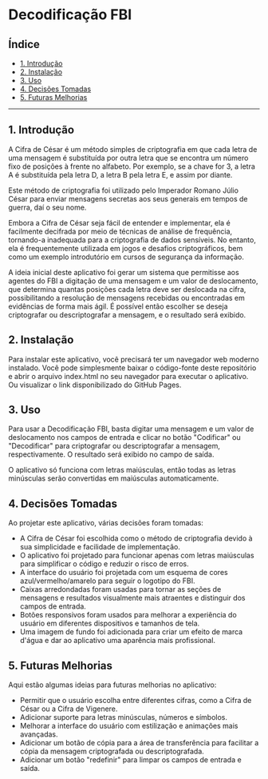 # Decodificação FBI

## Índice

* [1. Introdução](#1-introdução)
* [2. Instalação](#2-instalação)
* [3. Uso](#3-uso)
* [4. Decisões Tomadas](#5-decisões-tomadas)
* [5. Futuras Melhorias](#5-futuras-melhorias)

***

## 1. Introdução
A Cifra de César é um método simples de criptografia em que cada letra de uma mensagem é substituída por outra letra que se encontra um número fixo de posições à frente no alfabeto. Por exemplo, se a chave for 3, a letra A é substituída pela letra D, a letra B pela letra E, e assim por diante.

Este método de criptografia foi utilizado pelo Imperador Romano Júlio César para enviar mensagens secretas aos seus generais em tempos de guerra, daí o seu nome.

Embora a Cifra de César seja fácil de entender e implementar, ela é facilmente decifrada por meio de técnicas de análise de frequência, tornando-a inadequada para a criptografia de dados sensíveis. No entanto, ela é frequentemente utilizada em jogos e desafios criptográficos, bem como um exemplo introdutório em cursos de segurança da informação.

A ideia inicial deste aplicativo foi gerar um sistema que permitisse aos agentes do FBI a digitação de uma mensagem e um valor de deslocamento, que determina quantas posições cada letra deve ser deslocada na cifra, possibilitando a resolução de mensagens recebidas ou encontradas em evidências de forma mais ágil. É possível então escolher se deseja criptografar ou descriptografar a mensagem, e o resultado será exibido.

## 2. Instalação

Para instalar este aplicativo, você precisará ter um navegador web moderno instalado. Você pode simplesmente baixar o código-fonte deste repositório e abrir o arquivo index.html no seu navegador para executar o aplicativo. Ou visualizar o link disponibilizado do GitHub Pages.

## 3. Uso

Para usar a Decodificação FBI, basta digitar uma mensagem e um valor de deslocamento nos campos de entrada e clicar no botão "Codificar" ou "Decodificar" para criptografar ou descriptografar a mensagem, respectivamente. O resultado será exibido no campo de saída.

O aplicativo só funciona com letras maiúsculas, então todas as letras minúsculas serão convertidas em maiúsculas automaticamente.

## 4. Decisões Tomadas

Ao projetar este aplicativo, várias decisões foram tomadas:

* A Cifra de César foi escolhida como o método de criptografia devido à sua simplicidade e facilidade de implementação.
* O aplicativo foi projetado para funcionar apenas com letras maiúsculas para simplificar o código e reduzir o risco de erros.
* A interface do usuário foi projetada com um esquema de cores azul/vermelho/amarelo para seguir o logotipo do FBI.
* Caixas arredondadas foram usadas para tornar as seções de mensagens e resultados visualmente mais atraentes e distinguir dos campos de entrada.
* Botões responsivos foram usados para melhorar a experiência do usuário em diferentes dispositivos e tamanhos de tela.
* Uma imagem de fundo foi adicionada para criar um efeito de marca d'água e dar ao aplicativo uma aparência mais profissional.

## 5. Futuras Melhorias

Aqui estão algumas ideias para futuras melhorias no aplicativo:

* Permitir que o usuário escolha entre diferentes cifras, como a Cifra de César ou a Cifra de Vigenere.
* Adicionar suporte para letras minúsculas, números e símbolos.
* Melhorar a interface do usuário com estilização e animações mais avançadas.
* Adicionar um botão de cópia para a área de transferência para facilitar a cópia da mensagem criptografada ou descriptografada.
* Adicionar um botão "redefinir" para limpar os campos de entrada e saída.
